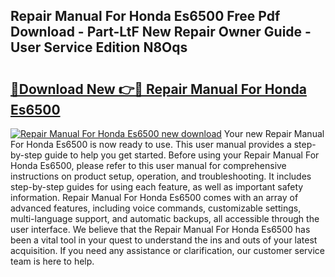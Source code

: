 ## Repair Manual For Honda Es6500 Free Pdf Download - Part-LtF New Repair Owner Guide - User Service Edition N8Oqs

# <h2><a href="http://bc64262.oget.top/?id=Repair+Manual+For+Honda+Es6500">🔗Download New 👉🔴 Repair Manual For Honda Es6500</a></h2>

[![Repair Manual For Honda Es6500 new download](https://i.imgur.com/5g1atiW.png)](http://bc64262.oget.top/?id=Repair+Manual+For+Honda+Es6500)
Your new Repair Manual For Honda Es6500 is now ready to use. This user manual provides a step-by-step guide to help you get started. Before using your Repair Manual For Honda Es6500, please refer to this user manual for comprehensive instructions on product setup, operation, and troubleshooting. It includes step-by-step guides for using each feature, as well as important safety information. Repair Manual For Honda Es6500 comes with an array of advanced features, including voice commands, customizable settings, multi-language support, and automatic backups, all accessible through the user interface. We believe that the Repair Manual For Honda Es6500 has been a vital tool in your quest to understand the ins and outs of your latest acquisition. If you need any assistance or clarification, our customer service team is here to help.
